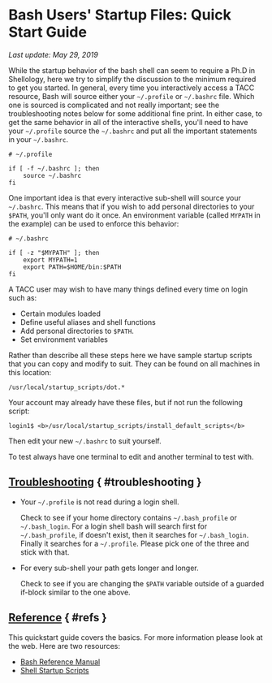 # Bash Users' Startup Files: Quick Start Guide</span><br>
*Last update: May 29, 2019*

While the startup behavior of the bash shell can seem to require a Ph.D in Shellology, here we try to simplify the discussion to the minimum required to get you started. In general, every time you interactively access a TACC resource, Bash will source either your `~/.profile` or `~/.bashrc` file.  Which one is sourced is complicated and not really important; see the troubleshooting notes below for some additional fine print.  In either case, to get the same behavior in all of the interactive shells, you'll need to have your `~/.profile` source the `~/.bashrc` and put all the important statements in your `~/.bashrc`.

```job-script
# ~/.profile

if [ -f ~/.bashrc ]; then
	source ~/.bashrc
fi
```

One important idea is that every interactive sub-shell will source your `~/.bashrc`.  This means that if you wish to add personal directories to your `$PATH`, you'll only want do it once.  An environment variable (called `MYPATH` in the example) can be used to enforce this behavior:

```job-script
# ~/.bashrc            

if [ -z "$MYPATH" ]; then
	export MYPATH=1
	export PATH=$HOME/bin:$PATH
fi
```


A TACC user may wish to have many things defined every time on login such as:

* Certain modules loaded
* Define useful aliases and shell functions
* Add personal directories to `$PATH`.
* Set environment variables

Rather than describe all these steps here we have sample startup scripts that you can copy and modify to suit. They can be found on all machines in this location:

	/usr/local/startup_scripts/dot.*

Your account may already have these files, but if not run the following script:

```cmd-line
login1$ <b>/usr/local/startup_scripts/install_default_scripts</b>
```

Then edit your new `~/.bashrc` to suit yourself.

To test always have one terminal to edit and another terminal to test with.


## [Troubleshooting](#troubleshooting) { #troubleshooting }

* Your `~/.profile` is not read during a login shell.

	Check to see if your home directory contains `~/.bash_profile` or `~/.bash_login`.  For a login shell bash will search first for `~/.bash_profile`, if doesn't exist, then it searches for `~/.bash_login`. Finally it searches for a `~/.profile`.  Please pick one of the three and stick with that.


* For every sub-shell your path gets longer and longer.

	Check to see if you are changing the `$PATH` variable outside of a guarded if-block similar to the one above.

## [Reference](#refs) { #refs }

This quickstart guide covers the basics.  For more information please look at the web.  Here are two resources:

* [Bash Reference Manual](http://www.gnu.org/software/bash/manual/bashref.html#Bash-Startup-Files)
* [Shell Startup Scripts](http://blog.flowblok.id.au/2013-02/shell-startup-scripts.html)


